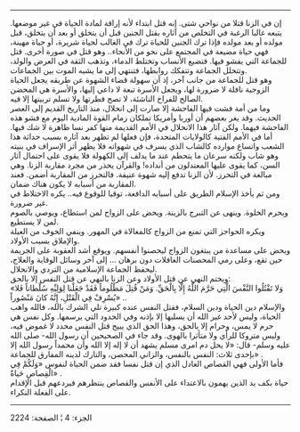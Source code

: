 ------------------------------------------------------------------------

إن في الزنا قتلا من نواحي شتى. إنه قتل ابتداء لأنه إراقة لمادة الحياة في
غير موضعها. يتبعه غالبا الرغبة في التخلص من آثاره بقتل الجنين قبل أن
يتخلق أو بعد أن يتخلق، قبل مولده أو بعد مولده فإذا ترك الجنين للحياة ترك
في الغالب لحياة شريرة، أو حياة مهينة، فهي حياة مضيعة في المجتمع على نحو
من الأنحاء.. وهو قتل في صورة أخرى. قتل للجماعة التي يفشو فيها. فتضيع
الأنساب وتختلط الدماء، وتذهب الثقة في العرض والولد، وتتحلل الجماعة
وتتفكك روابطها، فتنتهي إلى ما يشبه الموت بين الجماعات.  
وهو قتل للجماعة من جانب آخر، إذ أن سهولة قضاء الشهوة عن طريقه يجعل
الحياة الزوجية نافلة لا ضرورة لها، ويجعل الأسرة تبعة لا داعي إليها،
والأسرة هي المحضن الصالح للفراخ الناشئة، لا تصح فطرتها ولا تسلم تربيتها
إلا فيه.  
وما من أمة فشت فيها الفاحشة إلا صارت إلى انحلال، منذ التاريخ القديم إلى
العصر الحديث. وقد يغر بعضهم أن أوربا وأمريكا تملكان زمام القوة المادية
اليوم مع فشو هذه الفاحشة فيهما. ولكن آثار هذا الانحلال في الأمم القديمة
منها كفر نسا ظاهرة لا شك فيها. أما في الأمم الفتية كالولايات المتحدة،
فإن فعلها لم تظهر بعد آثاره بسبب حداثة هذا الشعب واتساع موارده كالشاب
الذي يسرف في شهواته فلا يظهر أثر الإسراف في بنيته وهو شاب ولكنه سرعان ما
يتحطم عند ما يدلف إلى الكهولة فلا يقوى على احتمال آثار السن، كما يقوى
عليها المعتدلون من أنداده! والقرآن يحذر من مجرد مقاربة الزنا. وهي مبالغة
في التحرز. لأن الزنا تدفع إليه شهوة عنيفة. فالتحرز من المقاربة أضمن.
فعند المقاربة من أسبابه لا يكون هناك ضمان.  
ومن ثم يأخذ الإسلام الطريق على أسبابه الدافعة، توقيا للوقوع فيه.. يكره
الاختلاط في غير ضرورة.  
ويحرم الخلوة. وينهى عن التبرج بالزينة. ويحض على الزواج لمن استطاع، ويوصي
بالصوم لمن لا يستطيع.  
ويكره الحواجز التي تمنع من الزواج كالمغالاة في المهور. وينفي الخوف من
العيلة والإملاق بسبب الأولاد.  
ويحض على مساعدة من يبتغون الزواج ليحصنوا أنفسهم. ويوقع أشد العقوبة على
الجريمة حين تقع، وعلى رمي المحصنات الغافلات دون برهان ... إلى آخر وسائل
الوقاية والعلاج، ليحفظ الجماعة الإسلامية من التردي والانحلال.  
ويختم النهي عن قتل الأولاد وعن الزنا بالنهي عن قتل النفس إلا بالحق:  
«وَلا تَقْتُلُوا النَّفْسَ الَّتِي حَرَّمَ اللَّهُ إِلَّا بِالْحَقِّ. وَمَنْ قُتِلَ مَظْلُوماً فَقَدْ جَعَلْنا
لِوَلِيِّهِ سُلْطاناً فَلا يُسْرِفْ فِي الْقَتْلِ، إِنَّهُ كانَ مَنْصُوراً» ..  
والإسلام دين الحياة ودين السلام، فقتل النفس عنده كبيرة تلي الشرك بالله،
فالله واهب الحياة، وليس لأحد غير الله أن يسلبها إلا بإذنه وفي الحدود
التي يرسمها. وكل نفس هي حرم لا يمس، وحرام إلا بالحق، وهذا الحق الذي يبيح
قتل النفس محدد لا غموض فيه، وليس متروكا للرأي ولا متأثرا بالهوى. وقد جاء
في الصحيحين أن رسول الله- صلى الله عليه وسلم- قال: «لا يحل دم امرى مسلم
يشهد أن لا إله إلا الله وأن محمداً رسول الله إلا بإحدى ثلاث: النفس
بالنفس، والزاني المحصن، والتارك لدينه المفارق للجماعة» .  
فأما الأولى فهي القصاص العادل الذي إن قتل نفسا فقد ضمن الحياة لنفوس
«وَلَكُمْ فِي الْقِصاصِ حَياةٌ» .  
حياة بكف يد الذين يهمون بالاعتداء على الأنفس والقصاص ينتظرهم فيردعهم قبل
الإقدام على الفعلة النكراء.

------------------------------------------------------------------------

الجزء: 4 ¦ الصفحة: 2224
